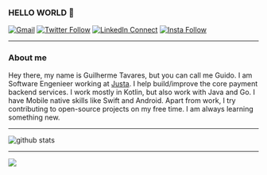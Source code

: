 ### HELLO WORLD 👋
[![Gmail](https://img.shields.io/badge/%20-Send%20Mail-black?color=14171A&labelColor=ffffff&logo=gmail)](mailto:mguilhermetavares@gmail.com?subject=From%20GitHub&body=Hi,%20there.%20Found%20you%20via%20GitHub%20profile%20README.)
[![Twitter Follow](https://img.shields.io/badge/dynamic/json.svg?color=14171A&labelColor=37474f&logo=twitter&logoColor=4fc3f7&label=&query=%24[0].followers_count&url=https%3A%2F%2Fcdn.syndication.twimg.com%2Fwidgets%2Ffollowbutton%2Finfo.json%3Fscreen_names%3Dtavares_guido&suffix=%20Followers)](https://twitter.com/tavares_guido)
[![LinkedIn Connect](https://img.shields.io/badge/%20-Connect-black?color=14171A&labelColor=212121&logo=linkedin&logoColor=ffffff)](https://www.linkedin.com/in/mguilhermetavares/)
[![Insta Follow](https://img.shields.io/badge/%20-Follow-black?logo=instagram)](https://www.instagram.com/_instaguido/)

---------------------------------------------------------------------------------------------------------------------------------------------------------------------------------

### About me

Hey there, my name is Guilherme Tavares, but you can call me Guido. I am Software Engenieer working at [Justa](https://github.com/justapagamentos/). I help build/improve the core payment backend services. I work mostly in Kotlin, but also work with Java and Go. I have Mobile native skills like Swift and Android. Apart from work, I try contributing to open-source projects on my free time. I am always learning something new.

---------------------------------------------------------------------------------------------------------------------------------------------------------------------------------

![github stats](https://github-readme-stats.vercel.app/api?username=mguilhermetavares&show_icons=true&theme=dracula)

---------------------------------------------------------------------------------------------------------------------------------------------------------------------------------

![](https://komarev.com/ghpvc/?username=mguilhermetavares)
